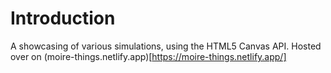 # Introduction
A showcasing of various simulations, using the HTML5 Canvas API. Hosted over on (moire-things.netlify.app)[https://moire-things.netlify.app/]
